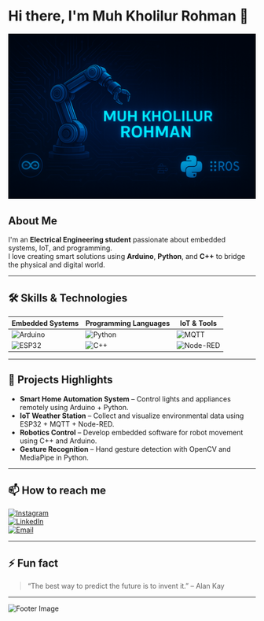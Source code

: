 # Hi there, I'm Muh Kholilur Rohman 👋

![Header Image](https://github.com/KHOLILTRONTECH/KHOLILTRONTECH/blob/main/pict.png)

## About Me

I'm an **Electrical Engineering student** passionate about embedded systems, IoT, and programming.  
I love creating smart solutions using **Arduino**, **Python**, and **C++** to bridge the physical and digital world.

---

## 🛠️ Skills & Technologies

| Embedded Systems | Programming Languages | IoT & Tools         |
|------------------|-----------------------|---------------------|
| ![Arduino](https://img.shields.io/badge/Arduino-00979D?style=for-the-badge&logo=arduino&logoColor=white) | ![Python](https://img.shields.io/badge/Python-3776AB?style=for-the-badge&logo=python&logoColor=white) | ![MQTT](https://img.shields.io/badge/MQTT-FF6F00?style=for-the-badge&logo=mqtt&logoColor=white) |
| ![ESP32](https://img.shields.io/badge/ESP32-32A852?style=for-the-badge&logo=esp32&logoColor=white) | ![C++](https://img.shields.io/badge/C++-00599C?style=for-the-badge&logo=c%2B%2B&logoColor=white) | ![Node-RED](https://img.shields.io/badge/Node--RED-4A154B?style=for-the-badge&logo=node-red&logoColor=white) |

---

## 🚀 Projects Highlights

- **Smart Home Automation System** – Control lights and appliances remotely using Arduino + Python.
- **IoT Weather Station** – Collect and visualize environmental data using ESP32 + MQTT + Node-RED.
- **Robotics Control** – Develop embedded software for robot movement using C++ and Arduino.
- **Gesture Recognition** – Hand gesture detection with OpenCV and MediaPipe in Python.

---

## 📫 How to reach me

[![Instagram](https://img.shields.io/badge/Instagram-E4405F?style=for-the-badge&logo=instagram&logoColor=white)](https://www.instagram.com/kholilur__?utm_source=qr&igsh=MWJrMmNrdnJ5NmN6eA==)  
[![LinkedIn](https://img.shields.io/badge/LinkedIn-0077B5?style=for-the-badge&logo=linkedin&logoColor=white)](https://www.linkedin.com/in/muhammad-kholilur-rohman-9bb171335?utm_source=share&utm_campaign=share_via&utm_content=profile&utm_medium=android_app)  
[![Email](https://img.shields.io/badge/Email-D14836?style=for-the-badge&logo=gmail&logoColor=white)](mailto:salsa27568@contoh.com)

---

## ⚡ Fun fact

> “The best way to predict the future is to invent it.” – Alan Kay

---

![Footer Image](https://raw.githubusercontent.com/kholilur/kholilur/main/assets/footer-image.jpg)


